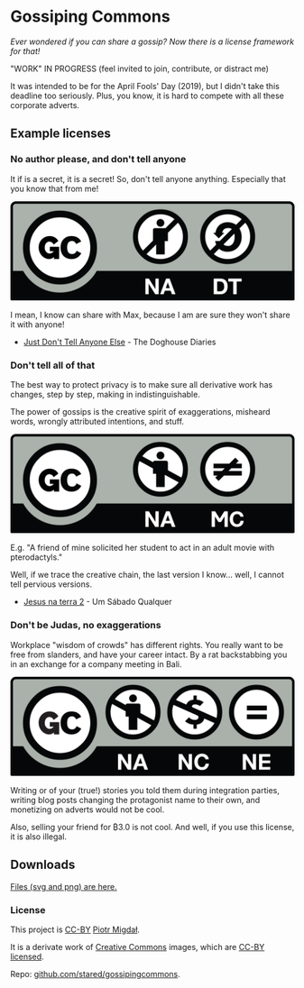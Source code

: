 # Gossiping Commons

*Ever wondered if you can share a gossip? Now there is a license framework for that!*

"WORK" IN PROGRESS (feel invited to join, contribute, or distract me)

It was intended to be for the April Fools' Day (2019), but I didn't take this deadline too seriously.
Plus, you know, it is hard to compete with all these corporate adverts.


## Example licenses

### No author please, and don't tell anyone

It if is a secret, it is a secret! So, don't tell anyone anything. Especially that you know that from me!

![Gossiping Commons NA DT](imgs/GossipingCommons_NA_DT.png)

I mean, I know can share with Max, because I am are sure they won't share it with anyone!

* [Just Don't Tell Anyone Else](http://thedoghousediaries.com/3023) - The Doghouse Diaries

### Don't tell all of that

The best way to protect privacy is to make sure all derivative work has changes, step by step, making in indistinguishable.

The power of gossips is the creative spirit of exaggerations, misheard words, wrongly attributed intentions, and stuff.

![Gossiping Commons NA MC](imgs/GossipingCommons_NA_MC.png)


E.g. "A friend of mine solicited her student to act in an adult movie with pterodactyls."

Well, if we trace the creative chain, the last version I know... well, I cannot tell pervious versions.

* [Jesus na terra 2](https://www.umsabadoqualquer.com/966-jesus-na-terra-2/) - Um Sábado Qualquer

### Don't be Judas, no exaggerations

Workplace "wisdom of crowds" has different rights. You really want to be free from slanders, and have your career intact. By a rat backstabbing you in an exchange for a company meeting in Bali.

![Gossiping Commons NA NC NE](imgs/GossipingCommons_NA_NC_NE.png)

Writing or of your (true!) stories you told them during integration parties, writing blog posts changing the protagonist name to their own, and monetizing on adverts would not be cool.

Also, selling your friend for ₿3.0 is not cool. And well, if you use this license, it is also illegal.


## Downloads

[Files (svg and png) are here.](https://github.com/stared/gossipingcommons/tree/master/imgs)

### License

This project is [CC-BY](https://creativecommons.org/licenses/by/4.0/) [Piotr Migdał](https://p.migdal.pl/).

It is a derivate work of [Creative Commons](https://creativecommons.org/) images, which are [CC-BY licensed]((https://creativecommons.org/licenses/by/4.0/)).

Repo: [github.com/stared/gossipingcommons](https://github.com/stared/gossipingcommons).
